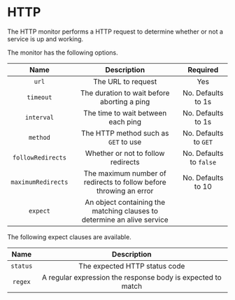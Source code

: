 # HTTP

The HTTP monitor performs a HTTP request to determine whether or not a service is up and working.

The monitor has the following options.

| Name | Description | Required |
| :--: | :---------: | :------: |
| `url` | The URL to request | Yes |
| `timeout` | The duration to wait before aborting a ping | No. Defaults to 1s |
| `interval` | The time to wait between each ping | No. Defaults to 1s |
| `method` | The HTTP method such as `GET` to use | No. Defaults to `GET` |
| `followRedirects` | Whether or not to follow redirects | No. Defaults to `false` |
| `maximumRedirects` | The maximum number of redirects to follow before throwing an error | No. Defaults to 10 |
| `expect` | An object containing the matching clauses to determine an alive service | |

The following expect clauses are available.

| Name | Description |
| :--: | :---------: |
| `status` | The expected HTTP status code |
| `regex` | A regular expression the response body is expected to match |
